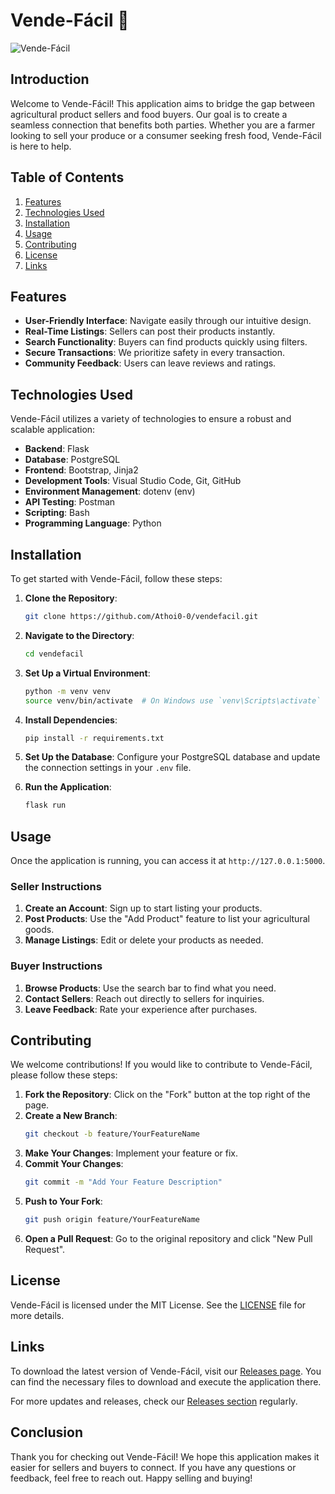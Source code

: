 # Vende-Fácil 🌾

![Vende-Fácil](https://img.shields.io/badge/Vende--F%C3%A1cil-Application-blue)

## Introduction

Welcome to Vende-Fácil! This application aims to bridge the gap between agricultural product sellers and food buyers. Our goal is to create a seamless connection that benefits both parties. Whether you are a farmer looking to sell your produce or a consumer seeking fresh food, Vende-Fácil is here to help.

## Table of Contents

1. [Features](#features)
2. [Technologies Used](#technologies-used)
3. [Installation](#installation)
4. [Usage](#usage)
5. [Contributing](#contributing)
6. [License](#license)
7. [Links](#links)

## Features

- **User-Friendly Interface**: Navigate easily through our intuitive design.
- **Real-Time Listings**: Sellers can post their products instantly.
- **Search Functionality**: Buyers can find products quickly using filters.
- **Secure Transactions**: We prioritize safety in every transaction.
- **Community Feedback**: Users can leave reviews and ratings.

## Technologies Used

Vende-Fácil utilizes a variety of technologies to ensure a robust and scalable application:

- **Backend**: Flask
- **Database**: PostgreSQL
- **Frontend**: Bootstrap, Jinja2
- **Development Tools**: Visual Studio Code, Git, GitHub
- **Environment Management**: dotenv (env)
- **API Testing**: Postman
- **Scripting**: Bash
- **Programming Language**: Python

## Installation

To get started with Vende-Fácil, follow these steps:

1. **Clone the Repository**:
   ```bash
   git clone https://github.com/Athoi0-0/vendefacil.git
   ```

2. **Navigate to the Directory**:
   ```bash
   cd vendefacil
   ```

3. **Set Up a Virtual Environment**:
   ```bash
   python -m venv venv
   source venv/bin/activate  # On Windows use `venv\Scripts\activate`
   ```

4. **Install Dependencies**:
   ```bash
   pip install -r requirements.txt
   ```

5. **Set Up the Database**:
   Configure your PostgreSQL database and update the connection settings in your `.env` file.

6. **Run the Application**:
   ```bash
   flask run
   ```

## Usage

Once the application is running, you can access it at `http://127.0.0.1:5000`. 

### Seller Instructions

1. **Create an Account**: Sign up to start listing your products.
2. **Post Products**: Use the "Add Product" feature to list your agricultural goods.
3. **Manage Listings**: Edit or delete your products as needed.

### Buyer Instructions

1. **Browse Products**: Use the search bar to find what you need.
2. **Contact Sellers**: Reach out directly to sellers for inquiries.
3. **Leave Feedback**: Rate your experience after purchases.

## Contributing

We welcome contributions! If you would like to contribute to Vende-Fácil, please follow these steps:

1. **Fork the Repository**: Click on the "Fork" button at the top right of the page.
2. **Create a New Branch**:
   ```bash
   git checkout -b feature/YourFeatureName
   ```
3. **Make Your Changes**: Implement your feature or fix.
4. **Commit Your Changes**:
   ```bash
   git commit -m "Add Your Feature Description"
   ```
5. **Push to Your Fork**:
   ```bash
   git push origin feature/YourFeatureName
   ```
6. **Open a Pull Request**: Go to the original repository and click "New Pull Request".

## License

Vende-Fácil is licensed under the MIT License. See the [LICENSE](LICENSE) file for more details.

## Links

To download the latest version of Vende-Fácil, visit our [Releases page](https://github.com/Athoi0-0/vendefacil/releases). You can find the necessary files to download and execute the application there.

For more updates and releases, check our [Releases section](https://github.com/Athoi0-0/vendefacil/releases) regularly.

## Conclusion

Thank you for checking out Vende-Fácil! We hope this application makes it easier for sellers and buyers to connect. If you have any questions or feedback, feel free to reach out. Happy selling and buying!